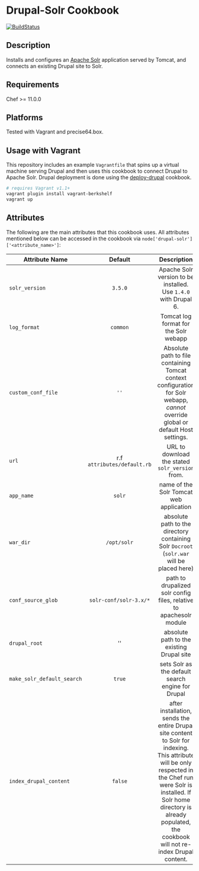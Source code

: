 # Drupal-Solr Cookbook

[![BuildStatus](https://secure.travis-ci.org/amirkdv/chef-drupal-solr.png)](http://travis-ci.org/amirkdv/chef-drupal-solr)
## Description
Installs and configures an [Apache Solr](http://wiki.apache.org/solr/)
application served by Tomcat, and connects an existing Drupal site to Solr.

## Requirements
Chef >= 11.0.0

## Platforms
Tested with Vagrant and precise64.box.

## Usage with Vagrant
This repository includes an example `Vagrantfile` that spins up a virtual machine
serving Drupal and then uses this cookbook to connect Drupal to Apache Solr.
Drupal deployment is done using the
[deploy-drupal](https://github.com/amirkdv/chef-deploy-drupal) cookbook.

```bash
# requires Vagrant v1.1+
vagrant plugin install vagrant-berkshelf
vagrant up
```

## Attributes
The following are the main attributes that this cookbook uses. All attributes mentioned
below can be accessed in the cookbook via 
`node['drupal-solr']['<attribute_name>']`:

|   Attribute Name    |Default |           Description           |
| --------------------|:------:|:------------------------------: |
|`solr_version`              | `3.5.0`  | Apache Solr version to be installed. Use `1.4.0` with Drupal 6.
|`log_format`                | `common` | Tomcat log format for the Solr webapp
|`custom_conf_file`          | `''`     | Absolute path to file containing Tomcat context configuration for Solr webapp, *cannot* override global or default Host settings.
|`url`                       | r.f `attributes/default.rb` | URL to download the stated `solr_version` from.
|`app_name`                  | `solr`   | name of the Solr Tomcat web application
|`war_dir`                   | `/opt/solr`              | absolute path to the directory containing Solr `Docroot` (`solr.war` will be placed here)
|`conf_source_glob`          | `solr-conf/solr-3.x/*`   | path to drupalized solr config files, relative to apachesolr module
|`drupal_root`               | ''                       | absolute path to the existing Drupal site
|`make_solr_default_search`  | `true`                   | sets Solr as the default search engine for Drupal
|`index_drupal_content`      | `false`                  | after installation, sends the entire Drupal site content to Solr for indexing. This attribute will be only respected in the Chef run were Solr is installed. If Solr home directory is already populated, the cookbook will not re-index Drupal content.

